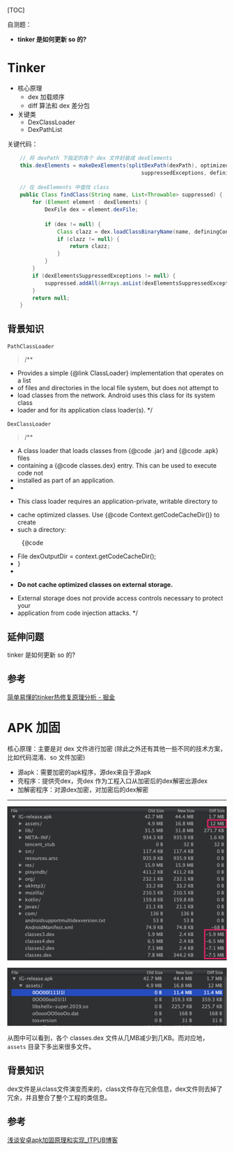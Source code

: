 [TOC]

自测题：

+ **tinker 是如何更新 so 的?**

# Tinker

+ 核心原理
    + dex 加载顺序
    + diff 算法和 dex 差分包
+ 关键类
    + DexClassLoader
    + DexPathList

关键代码：

```java
    // 将 dexPath 下指定的各个 dex 文件封装成 dexElements
    this.dexElements = makeDexElements(splitDexPath(dexPath), optimizedDirectory,
                                           suppressedExceptions, definingContext);

    // 在 dexElements 中查找 class
    public Class findClass(String name, List<Throwable> suppressed) {
        for (Element element : dexElements) {
            DexFile dex = element.dexFile;

            if (dex != null) {
                Class clazz = dex.loadClassBinaryName(name, definingContext, suppressed);
                if (clazz != null) {
                    return clazz;
                }
            }
        }
        if (dexElementsSuppressedExceptions != null) {
            suppressed.addAll(Arrays.asList(dexElementsSuppressedExceptions));
        }
        return null;
    }
```

## 背景知识

`PathClassLoader`

> /**
 * Provides a simple {@link ClassLoader} implementation that operates on a list
 * of files and directories in the local file system, but does not attempt to
 * load classes from the network. Android uses this class for its system class
 * loader and for its application class loader(s).
 */

`DexClassLoader`

> /**
 * A class loader that loads classes from {@code .jar} and {@code .apk} files
 * containing a {@code classes.dex} entry. This can be used to execute code not
 * installed as part of an application.
 *
 * <p>This class loader requires an application-private, writable directory to
 * cache optimized classes. Use {@code Context.getCodeCacheDir()} to create
 * such a directory: <pre>   {@code
 *   File dexOutputDir = context.getCodeCacheDir();
 * }</pre>
 *
 * <p><strong>Do not cache optimized classes on external storage.</strong>
 * External storage does not provide access controls necessary to protect your
 * application from code injection attacks.
 */

## 延伸问题

tinker 是如何更新 so 的?


## 参考

[简单易懂的tinker热修复原理分析 - 掘金](https://juejin.im/post/5b640deef265da0f86544bb1)

# APK 加固

核心原理：主要是对 dex 文件进行加密 (除此之外还有其他一些不同的技术方案，比如代码混淆、so 文件加密)

+ 源apk：需要加密的apk程序，源dex来自于源apk
+ 壳程序：提供壳dex，壳dex 作为工程入口从加密后的dex解密出源dex
+ 加解密程序：对源dex加密，对加密后的dex解密

---

![加固前后APK内dex文件d大小变化 -w604](media/15724919586712.jpg)

![-w596](media/15724920373669.jpg)

从图中可以看到，各个 classes.dex 文件从几MB减少到几KB。而对应地，`assets` 目录下多出来很多文件。

## 背景知识

dex文件是从class文件演变而来的，class文件存在冗余信息，dex文件则去掉了冗余，并且整合了整个工程的类信息。

## 参考

[浅谈安卓apk加固原理和实现_ITPUB博客](http://blog.itpub.net/31562043/viewspace-2284074/)